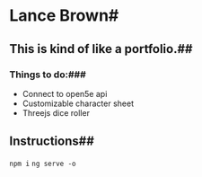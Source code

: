 # Lance Brown#
## This is kind of like a portfolio.##

### Things to do:###
* Connect to open5e api
* Customizable character sheet
* Threejs dice roller

## Instructions##
`npm i`
`ng serve -o`

